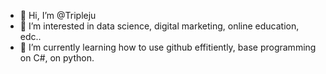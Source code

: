 - 👋 Hi, I’m @Tripleju
- 👀 I’m interested in data science, digital marketing, online education, edc..
- 🌱 I’m currently learning how to use github effitiently, base programming on C#, on python.

<!---
Tripleju/Tripleju is a ✨ special ✨ repository because its `README.md` (this file) appears on your GitHub profile.
You can click the Preview link to take a look at your changes.
--->
